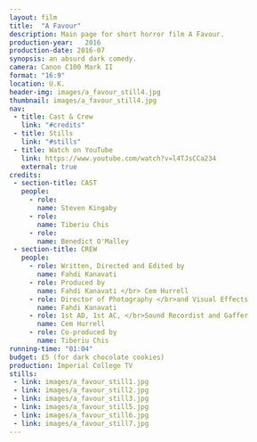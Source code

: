 ```yaml
---
layout: film
title:  "A Favour"
description: Main page for short horror film A Favour.
production-year:   2016
production-date: 2016-07
synopsis: an absurd dark comedy.
camera: Canon C100 Mark II
format: "16:9"
location: U.K.
header-img: images/a_favour_still4.jpg
thumbnail: images/a_favour_still4.jpg
nav:
 - title: Cast & Crew
   link: "#credits"
 - title: Stills
   link: "#stills"
 - title: Watch on YouTube
   link: https://www.youtube.com/watch?v=l4TJsCCa234
   external: true
credits:
 - section-title: CAST
   people: 
     - role:
       name: Steven Kingaby
     - role:
       name: Tiberiu Chis
     - role: 
       name: Benedict O'Malley
 - section-title: CREW
   people: 
     - role: Written, Directed and Edited by
       name: Fahdi Kanavati
     - role: Produced by
       name: Fahdi Kanavati </br> Cem Hurrell
     - role: Director of Photography </br>and Visual Effects
       name: Fahdi Kanavati
     - role: 1st AD, 1st AC, </br>Sound Recordist and Gaffer
       name: Cem Hurrell
     - role: Co-produced by
       name: Tiberiu Chis
running-time: "01:04"
budget: £5 (for dark chocolate cookies)
production: Imperial College TV
stills:
 - link: images/a_favour_still1.jpg
 - link: images/a_favour_still2.jpg
 - link: images/a_favour_still3.jpg
 - link: images/a_favour_still5.jpg
 - link: images/a_favour_still6.jpg
 - link: images/a_favour_still7.jpg
---
```


<script type="application/ld+json">
{
  "@context" : "http://schema.org",
  "@type" : "Movie",
  "name" : "A Favour",
  "image" : "https://fk128.github.io/short-films/a-favour/images/a_favour_still4.jpg",
  "actor" : [ {
    "@type" : "Person",
    "name" : "Steven Kingaby"
  }, {
    "@type" : "Person",
    "name" : "Tiberiu Chis"
  }, {
    "@type" : "Person",
    "name" : "Benedict O'Malley"
  } ],
  "director" : {
    "@type" : "Person",
    "name" : "Fahdi Kanavati"
  }
}
</script>